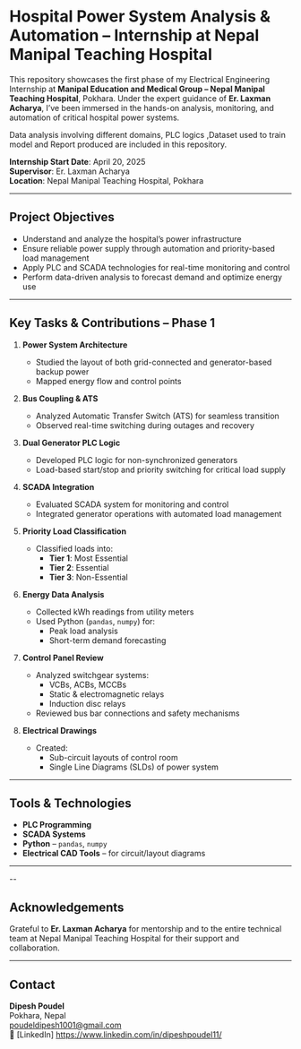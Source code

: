 

# Hospital Power System Analysis & Automation – Internship at Nepal Manipal Teaching Hospital

This repository showcases the first phase of my Electrical Engineering Internship at **Manipal Education and Medical Group – Nepal Manipal Teaching Hospital**, Pokhara. Under the expert guidance of **Er. Laxman Acharya**, I’ve been immersed in the hands-on analysis, monitoring, and automation of critical hospital power systems.

Data analysis involving different domains,  PLC logics ,Dataset used to train model and Report produced are included in this repository.

 **Internship Start Date**: April 20, 2025  
 **Supervisor**: Er. Laxman Acharya  
 **Location**: Nepal Manipal Teaching Hospital, Pokhara

---

##  Project Objectives

- Understand and analyze the hospital’s power infrastructure
- Ensure reliable power supply through automation and priority-based load management
- Apply PLC and SCADA technologies for real-time monitoring and control
- Perform data-driven analysis to forecast demand and optimize energy use

---

##  Key Tasks & Contributions – Phase 1

1. **Power System Architecture**
   - Studied the layout of both grid-connected and generator-based backup power
   - Mapped energy flow and control points

2. **Bus Coupling & ATS**
   - Analyzed Automatic Transfer Switch (ATS) for seamless transition
   - Observed real-time switching during outages and recovery

3. **Dual Generator PLC Logic**
   - Developed PLC logic for non-synchronized generators
   - Load-based start/stop and priority switching for critical load supply

4. **SCADA Integration**
   - Evaluated SCADA system for monitoring and control
   - Integrated generator operations with automated load management

5. **Priority Load Classification**
   - Classified loads into:
     - **Tier 1**: Most Essential
     - **Tier 2**: Essential
     - **Tier 3**: Non-Essential

6. **Energy Data Analysis**
   - Collected kWh readings from utility meters
   - Used Python (`pandas`, `numpy`) for:
     - Peak load analysis
     - Short-term demand forecasting

7. **Control Panel Review**
   - Analyzed switchgear systems:
     - VCBs, ACBs, MCCBs
     - Static & electromagnetic relays
     - Induction disc relays
   - Reviewed bus bar connections and safety mechanisms

8. **Electrical Drawings**
   - Created:
     - Sub-circuit layouts of control room
     - Single Line Diagrams (SLDs) of power system

---

##  Tools & Technologies

- **PLC Programming**
- **SCADA Systems**
- **Python** – `pandas`, `numpy`
- **Electrical CAD Tools** – for circuit/layout diagrams



---

--

## Acknowledgements

Grateful to **Er. Laxman Acharya** for mentorship and to the entire technical team at Nepal Manipal Teaching Hospital for their support and collaboration.

---

## Contact

**Dipesh Poudel**  
 Pokhara, Nepal  
 poudeldipesh1001@gmail.com  
🔗 [LinkedIn]  https://www.linkedin.com/in/dipeshpoudel11/

